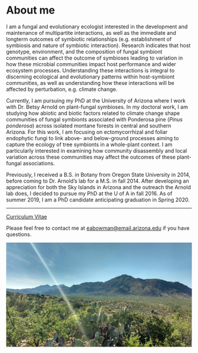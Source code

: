 
# About me

I am a fungal and evolutionary ecologist interested in the development and maintenance of multipartite interactions, as well as the immediate and longterm outcomes of symbiotic relationships (e.g. establishment of symbiosis and nature of symbiotic interaction). Research indicates that host genotype, environment, and the composition of fungal symbiont communities can affect the outcome of symbioses leading to variation in how these microbial communities impact host performance and wider ecosystem processes. Understanding these interactions is integral to discerning ecological and evolutionary patterns within host-symbiont communities, as well as understanding how these interactions will be affected by perturbation, e.g. climate change. 

Currently, I am pursuing my PhD at the University of Arizona where I work with Dr. Betsy Arnold on plant-fungal symbioses. In my doctoral work, I am studying how abiotic and biotic factors related to climate change shape communities of fungal symbionts associated with Ponderosa pine (*Pinus ponderosa*) across isolated montane forests in central and southern Arizona. For this work, I am focusing on ectomycorrhizal and foliar endophytic fungi to link above- and below-ground processes aiming to capture the ecology of tree symbionts in a whole-plant context. I am particularly interested in examining how community disassembly and local variation across these communities may affect the outcomes of these plant-fungal associations. 

Previously, I received a B.S. in Botany from Oregon State University in 2014, before coming to Dr. Arnold’s lab for a M.S. in fall 2014. After developing an appreciation for both the Sky Islands in Arizona and the outreach the Arnold lab does, I decided to pursue my PhD at the U of A in fall 2016. As of summer 2019, I am a PhD candidate anticipating graduation in Spring 2020. 

---

[Curriculum Vitae](/Bowman_CV_2019.pdf)

Please feel free to contact me at <eabowman@email.arizona.edu> if you have questions.

![image](/Photos/Santa_teresa.jpg)
